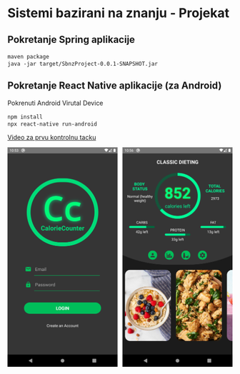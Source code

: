 # Sistemi bazirani na znanju - Projekat

## Pokretanje Spring aplikacije
```
maven package
java -jar target/SbnzProject-0.0.1-SNAPSHOT.jar
```
## Pokretanje React Native aplikacije (za Android)
Pokrenuti Android Virutal Device
```
npm install
npx react-native run-android
```
[Video za prvu kontrolnu tacku](https://drive.google.com/open?id=1rwmIowpDgBIyNw3kzVKE-ZZ7YDmhgwXX)

![Screenshot](https://raw.githubusercontent.com/Marko131/sbnz/master/SbnzMobile/screen.png)
